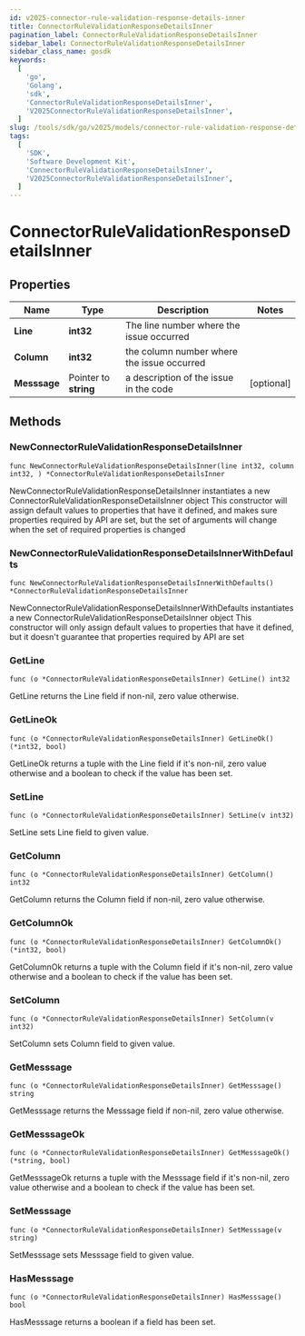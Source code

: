 ```yaml
---
id: v2025-connector-rule-validation-response-details-inner
title: ConnectorRuleValidationResponseDetailsInner
pagination_label: ConnectorRuleValidationResponseDetailsInner
sidebar_label: ConnectorRuleValidationResponseDetailsInner
sidebar_class_name: gosdk
keywords:
  [
    'go',
    'Golang',
    'sdk',
    'ConnectorRuleValidationResponseDetailsInner',
    'V2025ConnectorRuleValidationResponseDetailsInner',
  ]
slug: /tools/sdk/go/v2025/models/connector-rule-validation-response-details-inner
tags:
  [
    'SDK',
    'Software Development Kit',
    'ConnectorRuleValidationResponseDetailsInner',
    'V2025ConnectorRuleValidationResponseDetailsInner',
  ]
---
```


# ConnectorRuleValidationResponseDetailsInner

## Properties

| Name | Type | Description | Notes |
| --- | --- | --- | --- |
| **Line** | **int32** | The line number where the issue occurred |
| **Column** | **int32** | the column number where the issue occurred |
| **Messsage** | Pointer to **string** | a description of the issue in the code | [optional] |

## Methods

### NewConnectorRuleValidationResponseDetailsInner

`func NewConnectorRuleValidationResponseDetailsInner(line int32, column int32, ) *ConnectorRuleValidationResponseDetailsInner`

NewConnectorRuleValidationResponseDetailsInner instantiates a new ConnectorRuleValidationResponseDetailsInner object This constructor will assign default values to properties that have it defined, and makes sure properties required by API are set, but the set of arguments will change when the set of required properties is changed

### NewConnectorRuleValidationResponseDetailsInnerWithDefaults

`func NewConnectorRuleValidationResponseDetailsInnerWithDefaults() *ConnectorRuleValidationResponseDetailsInner`

NewConnectorRuleValidationResponseDetailsInnerWithDefaults instantiates a new ConnectorRuleValidationResponseDetailsInner object This constructor will only assign default values to properties that have it defined, but it doesn't guarantee that properties required by API are set

### GetLine

`func (o *ConnectorRuleValidationResponseDetailsInner) GetLine() int32`

GetLine returns the Line field if non-nil, zero value otherwise.

### GetLineOk

`func (o *ConnectorRuleValidationResponseDetailsInner) GetLineOk() (*int32, bool)`

GetLineOk returns a tuple with the Line field if it's non-nil, zero value otherwise and a boolean to check if the value has been set.

### SetLine

`func (o *ConnectorRuleValidationResponseDetailsInner) SetLine(v int32)`

SetLine sets Line field to given value.

### GetColumn

`func (o *ConnectorRuleValidationResponseDetailsInner) GetColumn() int32`

GetColumn returns the Column field if non-nil, zero value otherwise.

### GetColumnOk

`func (o *ConnectorRuleValidationResponseDetailsInner) GetColumnOk() (*int32, bool)`

GetColumnOk returns a tuple with the Column field if it's non-nil, zero value otherwise and a boolean to check if the value has been set.

### SetColumn

`func (o *ConnectorRuleValidationResponseDetailsInner) SetColumn(v int32)`

SetColumn sets Column field to given value.

### GetMesssage

`func (o *ConnectorRuleValidationResponseDetailsInner) GetMesssage() string`

GetMesssage returns the Messsage field if non-nil, zero value otherwise.

### GetMesssageOk

`func (o *ConnectorRuleValidationResponseDetailsInner) GetMesssageOk() (*string, bool)`

GetMesssageOk returns a tuple with the Messsage field if it's non-nil, zero value otherwise and a boolean to check if the value has been set.

### SetMesssage

`func (o *ConnectorRuleValidationResponseDetailsInner) SetMesssage(v string)`

SetMesssage sets Messsage field to given value.

### HasMesssage

`func (o *ConnectorRuleValidationResponseDetailsInner) HasMesssage() bool`

HasMesssage returns a boolean if a field has been set.
